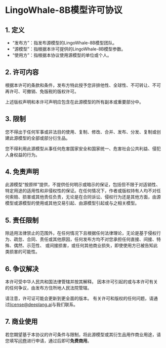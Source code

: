 # LingoWhale-8B模型许可协议

## 1. 定义
- “发布方”：指发布源模型的LingoWhale-8B模型团队。
- “源模型”：指根据本许可提供的LingoWhale-8B模型参数。
- “使用方”：指根据本协议使用源模型的单位或个人。

## 2. 许可内容
根据本许可的条款和条件，发布方特此授予您非排他性、全球性、不可转让、不可再许可、可撤销、免版税的版权许可。

上述版权声明和本许可声明应包含在此源模型的所有副本或重要部分中。

## 3. 限制
您不得出于任何军事或非法目的使用、复制、修改、合并、发布、分发、复制或创建此源模型的全部或部分衍生品。

您不得利用此源模型从事任何危害国家安全和国家统一、危害社会公共利益、侵犯人身权益的行为。

## 4. 免责声明
此源模型“按原样”提供，不提供任何明示或暗示的保证，包括但不限于对适销性、特定用途的适用性和非侵权性的保证。在任何情况下，作者或版权持有人均不对任何索赔、损害或其他责任负责，无论是在合同诉讼、侵权行为还是其他方面，由源模型或源模型的使用或其他交易引起、由源模型引起或与之相关模型。

## 5. 责任限制
除适用法律禁止的范围外，在任何情况下且根据任何法律理论，无论是基于侵权行为、疏忽、合同、责任或其他原因，任何发布方均不对您承担任何直接、间接、特殊、偶然、示范性、 或间接损害，或任何其他商业损失，即使使用方已被告知此类损害的可能性。

## 6. 争议解决
本许可受中华人民共和国法律管辖并按其解释。 因本许可引起的或与本许可有关的任何争议，由发布方住所地人民法院管辖。

请注意，许可证可能会更新到更全面的版本。 有关许可和版权的任何问题，请通过[license@deeplang.ai](mailto:license@deeplang.ai)与我们联系。

## 7. 商业使用
若您期望基于本协议的许可条件与限制，将此源模型或其衍生品用作商业用途，请您填写[问卷](https://deeplang.feishu.cn/share/base/form/shrcnzt705EDAvVrmAJUCyg7TIb)进行申请，通过后即可**免费商用**。